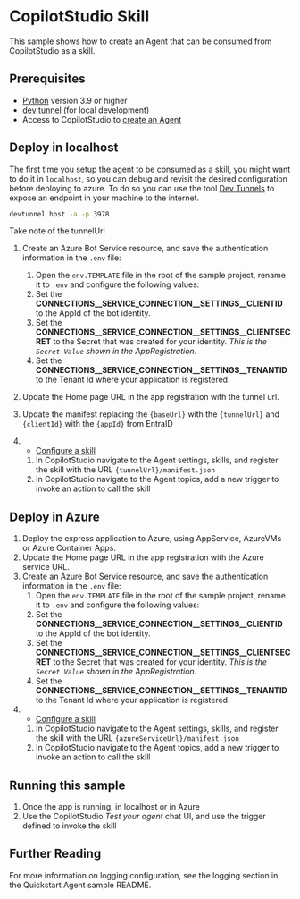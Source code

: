 # CopilotStudio Skill

This sample shows how to create an Agent that can be consumed from CopilotStudio as a skill.

## Prerequisites

- [Python](https://www.python.org/) version 3.9 or higher
- [dev tunnel](https://learn.microsoft.com/azure/developer/dev-tunnels/get-started?tabs=windows) (for local development)
- Access to CopilotStudio to [create an Agent](https://learn.microsoft.com/microsoft-copilot-studio/fundamentals-get-started?tabs=web)

## Deploy in localhost

The first time you setup the agent to be consumed as a skill, you might want to do it in `localhost`, so you can debug and revisit the desired configuration before deploying to azure. 
To do so you can use the tool [Dev Tunnels](https://aka.ms/devtunnels) to expose an endpoint in your machine to the internet. 

```bash
devtunnel host -a -p 3978
```

Take note of the tunnelUrl

1. Create an Azure Bot Service resource, and save the authentication information in the `.env` file:

    1. Open the `env.TEMPLATE` file in the root of the sample project, rename it to `.env` and configure the following values:
      1. Set the **CONNECTIONS__SERVICE_CONNECTION__SETTINGS__CLIENTID** to the AppId of the bot identity.
      2. Set the **CONNECTIONS__SERVICE_CONNECTION__SETTINGS__CLIENTSECRET** to the Secret that was created for your identity. *This is the `Secret Value` shown in the AppRegistration*.
      3. Set the **CONNECTIONS__SERVICE_CONNECTION__SETTINGS__TENANTID** to the Tenant Id where your application is registered.

1. Update the Home page URL in the app registration with the tunnel url.
1. Update the manifest replacing the `{baseUrl}` with the `{tunnelUrl}` and `{clientId}` with the `{appId}` from EntraID
1. - [Configure a skill](https://learn.microsoft.com/microsoft-copilot-studio/configuration-add-skills#configure-a-skill)
    1. In CopilotStudio navigate to the Agent settings, skills, and register the skill with the URL `{tunnelUrl}/manifest.json`
    1. In CopilotStudio navigate to the Agent topics, add a new trigger to invoke an action to call the skill

## Deploy in Azure

1. Deploy the express application to Azure, using AppService, AzureVMs or Azure Container Apps.
1. Update the Home page URL in the app registration with the Azure service URL.
1. Create an Azure Bot Service resource, and save the authentication information in the `.env` file:
    1. Open the `env.TEMPLATE` file in the root of the sample project, rename it to `.env` and configure the following values:
      1. Set the **CONNECTIONS__SERVICE_CONNECTION__SETTINGS__CLIENTID** to the AppId of the bot identity.
      2. Set the **CONNECTIONS__SERVICE_CONNECTION__SETTINGS__CLIENTSECRET** to the Secret that was created for your identity. *This is the `Secret Value` shown in the AppRegistration*.
      3. Set the **CONNECTIONS__SERVICE_CONNECTION__SETTINGS__TENANTID** to the Tenant Id where your application is registered.
1. - [Configure a skill](https://learn.microsoft.com/microsoft-copilot-studio/configuration-add-skills#configure-a-skill)
    1. In CopilotStudio navigate to the Agent settings, skills, and register the skill with the URL `{azureServiceUrl}/manifest.json`
    1. In CopilotStudio navigate to the Agent topics, add a new trigger to invoke an action to call the skill


## Running this sample

1. Once the app is running, in localhost or in Azure
1. Use the CopilotStudio _Test your agent_ chat UI, and use the trigger defined to invoke the skill

## Further Reading
For more information on logging configuration, see the logging section in the Quickstart Agent sample README.